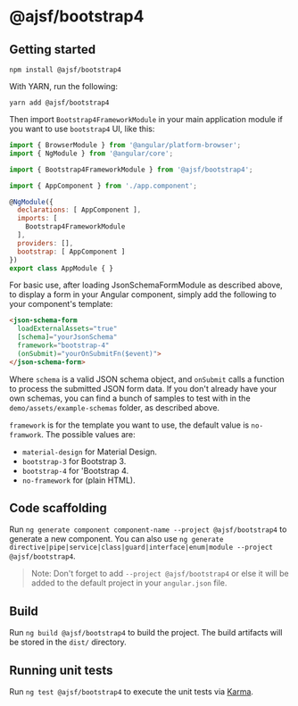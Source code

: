 # @ajsf/bootstrap4

## Getting started

```shell
npm install @ajsf/bootstrap4
```

With YARN, run the following:

```shell
yarn add @ajsf/bootstrap4
```

Then import `Bootstrap4FrameworkModule` in your main application module if you want to use `bootstrap4` UI, like this:

```javascript
import { BrowserModule } from '@angular/platform-browser';
import { NgModule } from '@angular/core';

import { Bootstrap4FrameworkModule } from '@ajsf/bootstrap4';

import { AppComponent } from './app.component';

@NgModule({
  declarations: [ AppComponent ],
  imports: [
    Bootstrap4FrameworkModule
  ],
  providers: [],
  bootstrap: [ AppComponent ]
})
export class AppModule { }
```

For basic use, after loading JsonSchemaFormModule as described above, to display a form in your Angular component, simply add the following to your component's template:

```html
<json-schema-form
  loadExternalAssets="true"
  [schema]="yourJsonSchema"
  framework="bootstrap-4"
  (onSubmit)="yourOnSubmitFn($event)">
</json-schema-form>
```

Where `schema` is a valid JSON schema object, and `onSubmit` calls a function to process the submitted JSON form data. If you don't already have your own schemas, you can find a bunch of samples to test with in the `demo/assets/example-schemas` folder, as described above.

`framework` is for the template you want to use, the default value is `no-framwork`. The possible values are:

* `material-design` for  Material Design.
* `bootstrap-3` for Bootstrap 3.
* `bootstrap-4` for 'Bootstrap 4.
* `no-framework` for (plain HTML).

## Code scaffolding

Run `ng generate component component-name --project @ajsf/bootstrap4` to generate a new component. You can also use `ng generate directive|pipe|service|class|guard|interface|enum|module --project @ajsf/bootstrap4`.
> Note: Don't forget to add `--project @ajsf/bootstrap4` or else it will be added to the default project in your `angular.json` file.

## Build

Run `ng build @ajsf/bootstrap4` to build the project. The build artifacts will be stored in the `dist/` directory.

## Running unit tests

Run `ng test @ajsf/bootstrap4` to execute the unit tests via [Karma](https://karma-runner.github.io).
